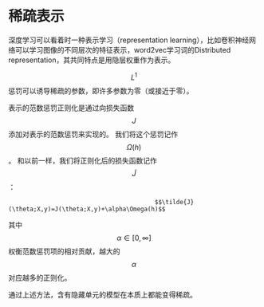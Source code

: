 # 稀疏表示

深度学习可以看着时一种表示学习（representation learning），比如卷积神经网络可以学习图像的不同层次的特征表示，word2vec学习词的Distributed representation，其共同特点是用隐层权重作为表示。

$$L^1$$ 惩罚可以诱导稀疏的参数，即许多参数为零（或接近于零）。

表示的范数惩罚正则化是通过向损失函数 $$J$$ 添加对表示的范数惩罚来实现的。 我们将这个惩罚记作 $$\Omega(h)$$ 。 和以前一样，我们将正则化后的损失函数记作 $$\tilde{J}$$ ：

                                             $$\tilde{J}(\theta;X,y)=J(\theta;X,y)+\alpha\Omega(h)$$ 

其中 $$\alpha \in [0,\infty]$$ 权衡范数惩罚项的相对贡献，越大的 $$\alpha$$ 对应越多的正则化。

通过上述方法，含有隐藏单元的模型在本质上都能变得稀疏。

